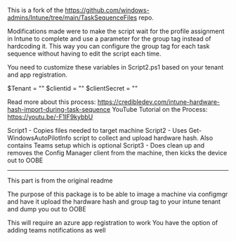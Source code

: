 This is a fork of the https://github.com/windows-admins/Intune/tree/main/TaskSequenceFiles repo.

Modifications made were to make the script wait for the profile assignment in Intune to complete and use a parameter for the group tag instead of hardcoding it. This way you can configure the group tag for each task sequence without having to edit the script each time.

You need to customize these variables in Script2.ps1 based on your tenant and app registration.

$Tenant = ""
$clientid = ""
$clientSecret = ""

Read more about this process: https://credibledev.com/intune-hardware-hash-import-during-task-sequence
YouTube Tutorial on the Process: https://youtu.be/-F1IF9kybbU

Script1 - Copies files needed to target machine
Script2 - Uses Get-WindowsAutoPilotInfo script to collect and upload hardware hash. Also contains Teams setup which is optional
Script3 - Does clean up and removes the Config Manager client from the machine, then kicks the device out to OOBE

-------------------------

This part is from the original readme

The purpose of this package is to be able to image a machine via configmgr and have it upload the hardware hash and group tag to your intune tenant and dump you out to OOBE

This will require an azure app registration to work
You have the option of adding teams notifications as well
